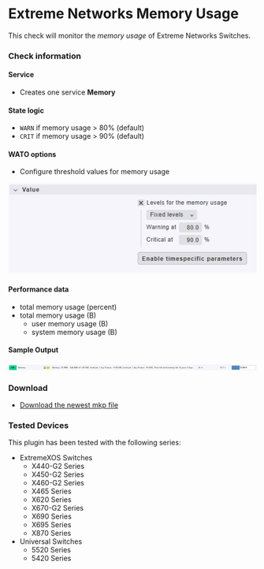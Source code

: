 [PACKAGE]: packages/netextreme_mem-0.1.1.mkp "netextreme_mem-0.1.1.mkp"
# Extreme Networks Memory Usage

This check will monitor the *memory usage* of Extreme Networks Switches.

### Check information

#### Service
- Creates one service **Memory**

#### State logic
- `WARN` if memory usage > 80% (default)
- `CRIT` if memory usage > 90% (default)

#### WATO options
- Configure threshold values for memory usage

![wato](img/wato.png?raw=true "sample ruleset")

#### Performance data
- total memory usage (percent)
- total memory usage (B)
  - user memory usage (B)
  - system memory usage (B)

#### Sample Output

![check](img/check.png?raw=true "sample service output")

### Download

- [Download the newest mkp file][PACKAGE]

### Tested Devices

This plugin has been tested with the following series:

- ExtremeXOS Switches
  - X440-G2 Series
  - X450-G2 Series
  - X460-G2 Series
  - X465 Series
  - X620 Series
  - X670-G2 Series
  - X690 Series
  - X695 Series
  - X870 Series
- Universal Switches
  - 5520 Series
  - 5420 Series